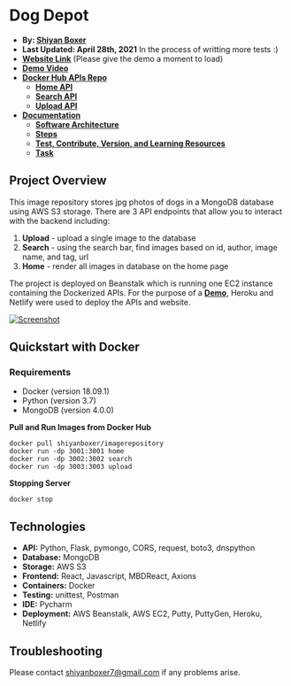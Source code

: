 # Dog Depot

- **By: [Shiyan Boxer](http://shiyanboxer.netlify.app/)**
- **Last Updated: April 28th, 2021** In the process of writting more tests :)
- **[Website Link](https://dog-depot.netlify.app/)** (Please give the demo a moment to load)
- **[Demo Video](https://youtu.be/5dTqHw_TCBQ)**
- **[Docker Hub APIs Repo](https://hub.docker.com/repository/docker/shiyanboxer/imagerepository)**
    - **[Home API](https://dog-depot-by-shiyan-boxer.herokuapp.com/)**
    - **[Search API](https://dog-depot-by-shiyan-boxer.herokuapp.com/search)**
    - **[Upload API](https://dog-depot-by-shiyan-boxer.herokuapp.com/upload)**
- **[Documentation](https://github.com/shiyanboxer/Image-Repository/tree/main/Documentation)**
    - **[Software Architecture](https://github.com/shiyanboxer/Image-Repository/blob/main/Documentation/1_Software_Architecture.md)**
    - **[Steps](https://github.com/shiyanboxer/Image-Repository/blob/main/Documentation/2_Steps.md)**
    - **[Test, Contribute, Version, and Learning Resources](https://github.com/shiyanboxer/Image-Repository/blob/main/Documentation/3_Test_Contribute_Version_%20Learning_Resources.md)**
    - **[Task](https://github.com/shiyanboxer/Image-Repository/blob/main/Documentation/4_Task.md)**

## Project Overview

This image repository stores jpg photos of dogs in a MongoDB database using AWS S3 storage. There are 3 API endpoints
that allow you to interact with the backend including:

1. **Upload** - upload a single image to the database
2. **Search** - using the search bar, find images based on id, author, image name, and tag, url
3. **Home** - render all images in database on the home page

The project is deployed on Beanstalk which is running one EC2 instance containing the Dockerized APIs. For the purpose
of a **[Demo](https://dog-depot.netlify.app/)**, Heroku and Netlify were used to deploy the APIs and website.

[![Screenshot](https://github.com/shiyanboxer/Image-Repository/blob/main/Images/Screenshot.jpg)](https://youtu.be/5dTqHw_TCBQ)

## Quickstart with Docker

### Requirements

- Docker (version 18.09.1)
- Python (version 3.7)
- MongoDB (version 4.0.0)

**Pull and Run Images from Docker Hub**

```
docker pull shiyanboxer/imagerepository
docker run -dp 3001:3001 home
docker run -dp 3002:3002 search
docker run -dp 3003:3003 upload
```

**Stopping Server**

`docker stop`

## Technologies

- **API:** Python, Flask, pymongo, CORS, request, boto3, dnspython
- **Database:** MongoDB
- **Storage:** AWS S3
- **Frontend:** React, Javascript, MBDReact, Axions
- **Containers:** Docker
- **Testing:** unittest, Postman
- **IDE:** Pycharm
- **Deployment:** AWS Beanstalk, AWS EC2, Putty, PuttyGen, Heroku, Netlify

## Troubleshooting

Please contact shiyanboxer7@gmail.com if any problems arise.
